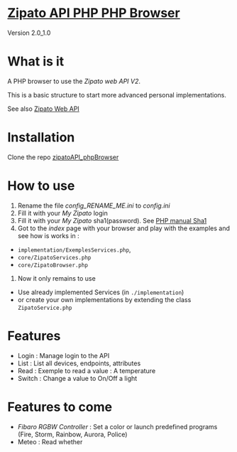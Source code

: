 # [Zipato API PHP PHP Browser](https://github.com/Nikya/zipatoAPI_phpBrowser)

Version 2.0_1.0

# What is it
A PHP browser to use the *Zipato web API V2*.

This is a basic structure to start more advanced personal implementations.

See also [Zipato Web API](https://my.zipato.com/zipato-web/api/)

# Installation
Clone the repo [zipatoAPI_phpBrowser](https://github.com/Nikya/zipatoAPI_phpBrowser)

# How to use
1. Rename the file *config_RENAME_ME.ini* to *config.ini*
1. Fill it with your *My Zipato* login
1. Fill it with your *My Zipato* sha1(password). See [PHP manual Sha1](http://php.net/manual/en/function.sha1.php)
1. Got to the *index* page with your browser and play with the examples and see how is works in :
  * `implementation/ExemplesServices.php`,
  * `core/ZipatoServices.php`
  * `core/ZipatoBrowser.php`
1. Now it only remains to use
  * Use already implemented Services (in `./implementation`)
  * or create your own implementations by extending the class `ZipatoService.php`

# Features
- Login : Manage login to the API
- List : List all devices, endpoints, attributes
- Read : Exemple to read a value : A temperature
- Switch : Change a value to On/Off a light

# Features to come
- *Fibaro RGBW Controller* : Set a color or launch predefined programs (Fire, Storm, Rainbow, Aurora, Police)
- Meteo : Read whether
